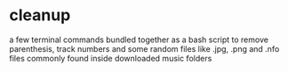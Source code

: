 # cleanup
a few terminal commands bundled together as a bash script to remove parenthesis, 
track numbers and some random files like .jpg, .png and .nfo files commonly found inside
downloaded music folders
